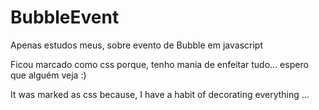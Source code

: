 # BubbleEvent
Apenas estudos meus, sobre evento de Bubble em javascript

Ficou marcado como css porque,  tenho mania de enfeitar tudo... espero que alguém veja :)



It was marked as css because, I have a habit of decorating everything ... 
